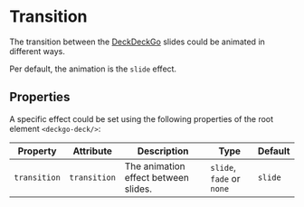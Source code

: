 # Transition

The transition between the [DeckDeckGo] slides could be animated in different ways.

Per default, the animation is the `slide` effect.  

## Properties

A specific effect could be set using the following properties of the root element `<deckgo-deck/>`:

| Property              | Attribute                | Description | Type          | Default                   |
| --------------------- | ------------------------ | ----------- | ------------- | ------------------------- |
| `transition`            | `transition`              | The animation effect between slides. | `slide`, `fade` or `none` | `slide` |               |

[DeckDeckGo]: https://deckdeckgo.com
